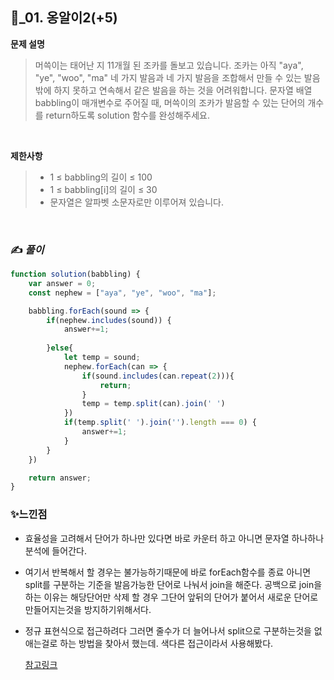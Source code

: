 ## 🔎_01. 옹알이2(+5)


<b>문제 설명</b>
</br>
> 머쓱이는 태어난 지 11개월 된 조카를 돌보고 있습니다. 조카는 아직 "aya", "ye", "woo", "ma" 네 가지 발음과 네 가지 발음을 조합해서 만들 수 있는 발음밖에 하지 못하고 연속해서 같은 발음을 하는 것을 어려워합니다.
> 문자열 배열 babbling이 매개변수로 주어질 때, 머쓱이의 조카가 발음할 수 있는 단어의 개수를 return하도록 solution 함수를 완성해주세요.

</br>

<b>제한사항</b>
>- 1 ≤ babbling의 길이 ≤ 100
>- 1 ≤ babbling[i]의 길이 ≤ 30
>- 문자열은 알파벳 소문자로만 이루어져 있습니다.

<br>

### ✍️ _풀이_

```js
function solution(babbling) {
    var answer = 0;
    const nephew = ["aya", "ye", "woo", "ma"];    

    babbling.forEach(sound => {
        if(nephew.includes(sound)) {
            answer+=1;
 
        }else{
            let temp = sound;
            nephew.forEach(can => {
                if(sound.includes(can.repeat(2))){
                    return;
                }
                temp = temp.split(can).join(' ')
            })
            if(temp.split(' ').join('').length === 0) {
                answer+=1;
            }
        }      
    })

    return answer;
}

```



### ✨느낀점
- 효율성을 고려해서 단어가 하나만 있다면 바로 카운터 하고 아니면 문자열 하나하나 분석에 들어간다.
- 여기서 반복해서 할 경우는 불가능하기때문에 바로 forEach함수를 종료 아니면 split를 구분하는 기준을 발음가능한 단어로 나눠서 join을 해준다. 공백으로 join을 하는 이유는 해당단어만 삭제 할 경우 그단어 앞뒤의 단어가 붙어서 새로운 단어로 만들어지는것을 방지하기위해서다.
- 정규 표현식으로 접근하려다 그러면 줄수가 더 늘어나서 split으로 구분하는것을 없애는걸로 하는 방법을 찾아서 했는데. 색다른 접근이라서 사용해봤다.

  <a href="https://velog.io/@rkio/%ED%94%84%EB%A1%9C%EA%B7%B8%EB%9E%98%EB%A8%B8%EC%8A%A4-Javascript-%EC%98%B9%EC%95%8C%EC%9D%B4-2">참고링크</a>

 
